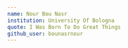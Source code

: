 ```yaml
---
name: Nour Bou Nasr
institution: University Of Bologna
quote: I Was Born To Do Great Things
github_user: bounasrnour
---
```


